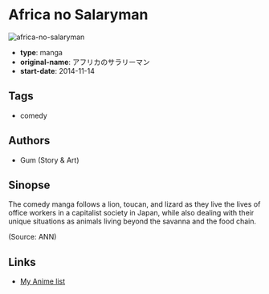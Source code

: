 # Africa no Salaryman

![africa-no-salaryman](https://cdn.myanimelist.net/images/manga/1/157545.jpg)

-   **type**: manga
-   **original-name**: アフリカのサラリーマン
-   **start-date**: 2014-11-14

## Tags

-   comedy

## Authors

-   Gum (Story & Art)

## Sinopse

The comedy manga follows a lion, toucan, and lizard as they live the lives of office workers in a capitalist society in Japan, while also dealing with their unique situations as animals living beyond the savanna and the food chain.

(Source: ANN)

## Links

-   [My Anime list](https://myanimelist.net/manga/90036/Africa_no_Salaryman)
